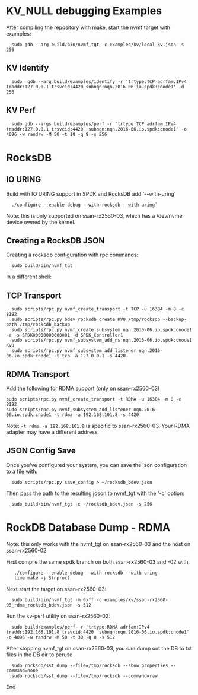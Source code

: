 # KV_NULL debugging Examples

After compiling the repository with make, start the nvmf target with examples:

```
  sudo gdb --arg build/bin/nvmf_tgt -c examples/kv/local_kv.json -s 256
```

## KV Identify

```
  sudo  gdb --arg build/examples/identify -r 'trtype:TCP adrfam:IPv4 traddr:127.0.0.1 trsvcid:4420 subnqn:nqn.2016-06.io.spdk:cnode1' -d 256
```

## KV Perf

```
  sudo gdb --args build/examples/perf -r 'trtype:TCP adrfam:IPv4 traddr:127.0.0.1 trsvcid:4420  subnqn:nqn.2016-06.io.spdk:cnode1' -o 4096 -w randrw -M 50 -t 10 -q 8 -s 256
```

# RocksDB

## IO URING

Build with IO URING support in SPDK and RocksDB add '--with-uring'

```
  ./configure --enable-debug --with-rocksdb --with-uring`
```

Note: this is only supported on ssan-rx2560-03, which has a /dev/nvme device owned by the kernel.

## Creating a RocksDB JSON

Creating a rocksdb configuration with rpc commands:

```
  sudo build/bin/nvmf_tgt
```

In a different shell:

## TCP Transport

```
  sudo scripts/rpc.py nvmf_create_transport -t TCP -u 16384 -m 8 -c 8192
  sudo scripts/rpc.py bdev_rocksdb_create KV0 /tmp/rocksdb --backup-path /tmp/rocksdb_backup
  sudo scripts/rpc.py nvmf_create_subsystem nqn.2016-06.io.spdk:cnode1 -a -s SPDK00000000000001 -d SPDK_Controller1
  sudo scripts/rpc.py nvmf_subsystem_add_ns nqn.2016-06.io.spdk:cnode1 KV0
  sudo scripts/rpc.py nvmf_subsystem_add_listener nqn.2016-06.io.spdk:cnode1 -t tcp -a 127.0.0.1 -s 4420
```

## RDMA Transport

Add the following for RDMA support (only on ssan-rx2560-03)

```
sudo scripts/rpc.py nvmf_create_transport -t RDMA -u 16384 -m 8 -c 8192
sudo scripts/rpc.py nvmf_subsystem_add_listener nqn.2016-06.io.spdk:cnode1 -t rdma -a 192.168.101.8 -s 4420
```

Note: `-t rdma -a 192.168.101.8` is specific to ssan-rx2560-03. Your RDMA adapter may have a different address.

## JSON Config Save

Once you've configured your system, you can save the json configuration to a file with:

```
  sudo scripts/rpc.py save_config > ~/rocksdb_bdev.json
```

Then pass the path to the resulting joson to nvmf_tgt with the '-c' option:

```
  sudo build/bin/nvmf_tgt -c ~/rocksdb_bdev.json -s 256
```

# RockDB Database Dump - RDMA

Note: this only works with the nvmf_tgt on ssan-rx2560-03 and the host on ssan-rx2560-02

First compile the same spdk branch on both ssan-rx2560-03 and -02 with:

```
   ./configure --enable-debug --with-rocksdb --with-uring
   time make -j $(nproc)
```

Next start the target on ssan-rx2560-03:

```
  sudo build/bin/nvmf_tgt -m 0xff -c examples/kv/ssan-rx2560-03_rdma_rocksdb_bdev.json -s 512
```

Run the kv-perf utility on ssan-rx2560-02:

```
  sudo build/examples/perf -r 'trtype:RDMA adrfam:IPv4 traddr:192.168.101.8 trsvcid:4420  subnqn:nqn.2016-06.io.spdk:cnode1' -o 4096 -w randrw -M 50 -t 30 -q 8 -s 512
```

After stopping nvmf_tgt on ssan-rx2560-03, you can dump out the DB to txt files in the DB dir to peruse

```
  sudo rocksdb/sst_dump --file=/tmp/rocksdb --show_properties --command=none
  sudo rocksdb/sst_dump --file=/tmp/rocksdb --command=raw
```

End
